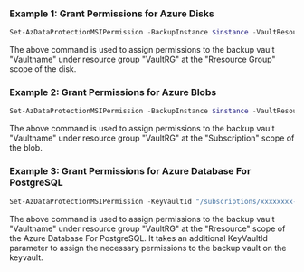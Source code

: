 ### Example 1: Grant Permissions for Azure Disks
```powershell
Set-AzDataProtectionMSIPermission -BackupInstance $instance -VaultResourceGroup "VaultRG"" -VaultName "Vaultname"" -PermissionsScope "ResourceGroup"

```
The above command is used to assign permissions to the backup vault "Vaultname" under resource group "VaultRG" at the "Rresource Group" scope of the disk.



### Example 2: Grant Permissions for Azure Blobs
```powershell
Set-AzDataProtectionMSIPermission -BackupInstance $instance -VaultResourceGroup "VaultRG"" -VaultName "Vaultname"" -PermissionsScope "Subscription"
```

The above command is used to assign permissions to the backup vault "Vaultname" under resource group "VaultRG" at the "Subscription" scope of the blob.


### Example 3: Grant Permissions for Azure Database For PostgreSQL
```powershell
Set-AzDataProtectionMSIPermission -KeyVaultId "/subscriptions/xxxxxxxx-xxxx-xxxx-xxxxxxxxxxxx/resourcegroups/Sqlrg/providers/Microsoft.KeyVault/vaults/testjeyvault"  -BackupInstance $instance -VaultResourceGroup "VaultRG"" -VaultName "Vaultname"" -PermissionsScope "Resource"

```

The above command is used to assign permissions to the backup vault "Vaultname" under resource group "VaultRG" at the "Rresource" scope of the  Azure Database For PostgreSQL.
It takes an additional KeyVaultId parameter to assign the necessary permissions to the backup vault on the keyvault.



